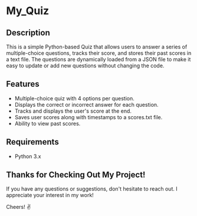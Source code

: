 # My_Quiz

## Description
This is a simple Python-based Quiz that allows users to answer a series of multiple-choice questions, tracks their score, and stores their past scores in a text file.
The questions are dynamically loaded from a JSON file to make it easy to update or add new questions without changing the code.

## Features
- Multiple-choice quiz with 4 options per question.
- Displays the correct or incorrect answer for each question.
- Tracks and displays the user's score at the end.
- Saves user scores along with timestamps to a scores.txt file.
- Ability to view past scores.

## Requirements
- Python 3.x

## Thanks for Checking Out My Project!
If you have any questions or suggestions, don't hesitate to reach out. I appreciate your interest in my work!

Cheers! ✌️
